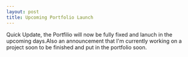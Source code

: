 ```yaml
---
layout: post
title: Upcoming Portfolio Launch
---
```


Quick Update, the Portfilio will now be fully fixed and lanuch in the upcoming days.Also an announcement that I'm currently working on a project soon to be finished and put in the portfolio soon.